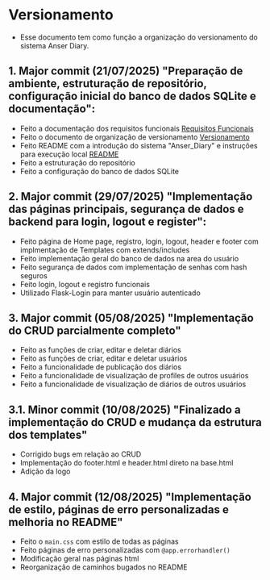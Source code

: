 # Versionamento
- Esse documento tem como função a organização do versionamento do sistema Anser Diary. 

## 1. Major commit (21/07/2025) "Preparação de ambiente, estruturação de repositório, configuração inicial do banco de dados SQLite e documentação":

- Feito a documentação dos requisitos funcionais <a href='/docs/requisitos_funcionais.md'>Requisitos Funcionais</a>
- Feito o documento de organização de versionamento <a href='/docs/versionamento.md'>Versionamento</a>
- Feito README com a introdução do sistema "Anser_Diary" e instruções para execução local <a href='/README.md'>README</a>
- Feito a estruturação do repositório
- Feito a configuração do banco de dados SQLite

## 2. Major commit (29/07/2025) "Implementação das páginas principais, segurança de dados e backend para login, logout e register":

- Feito página de Home page, registro, login, logout, header e footer com implmentação de Templates com extends/includes
- Feito implementação geral do banco de dados na area do usuário
- Feito segurança de dados com implementação de senhas com hash seguros  
- Feito login, logout e registro funcionais
- Utilizado Flask-Login para manter usuário autenticado

## 3. Major commit (05/08/2025) "Implementação do CRUD parcialmente completo"

- Feito as funções de criar, editar e deletar diários
- Feito as funções de criar, editar e deletar usuários
- Feito a funcionalidade de publicação dos diários
- Feito a funcionalidade de visualização de profiles de outros usuários
- Feito a funcionalidade de visualização de diários de outros usuários

## 3.1. Minor commit (10/08/2025) "Finalizado a implementação do CRUD e mudança da estrutura dos templates"

- Corrigido bugs em relação ao CRUD
- Implementação do footer.html e header.html direto na base.html
- Adição da logo

## 4. Major commit (12/08/2025) "Implementação de estilo, páginas de erro personalizadas e melhoria no README"

- Feito o `main.css` com estilo de todas as páginas
- Feito páginas de erro personalizadas com `@app.errorhandler()`
- Modificação geral nas páginas html
- Reorganização de caminhos bugados no README